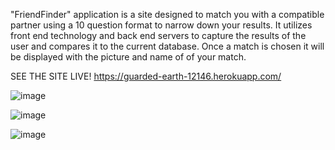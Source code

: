 "FriendFinder" application is a site designed to match you with a compatible partner using a 10 question format to narrow down your results. It utilizes front end technology and back end servers to capture the results of the user and compares it to the current database. Once a match is chosen it will be displayed with the picture and name of of your match.  


SEE THE SITE LIVE! https://guarded-earth-12146.herokuapp.com/

![image](https://user-images.githubusercontent.com/38441099/50732564-7a55ef80-1132-11e9-83c4-9f4f9008968e.png)

![image](https://user-images.githubusercontent.com/38441099/50732574-a5d8da00-1132-11e9-9b5e-e9dc01ce5f79.png)

![image](https://user-images.githubusercontent.com/38441099/50732575-bbe69a80-1132-11e9-913f-716bcbc3a12e.png)